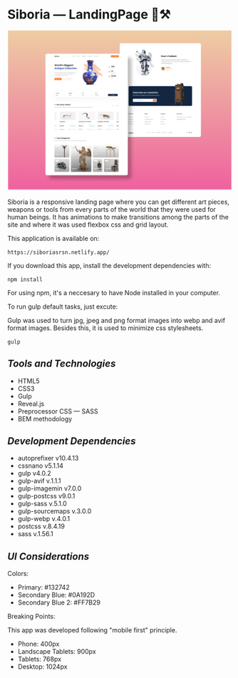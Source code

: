 # Siboria &mdash; LandingPage 🔨⚒

<img src='./src/assets/img/Siboria-coverpage.png' width='1200' />

Siboria is a responsive landing page where you can get different art pieces, weapons or tools from every parts of the world that they were used for human beings. It has animations to make transitions among the parts of the site and where it was used flexbox css and grid layout.

This application is available on:

```
https://siboriasrsn.netlify.app/
```

If you download this app, install the development dependencies with:

```
npm install
```

For using npm, it's a neccesary to have Node installed in your computer. 

To run gulp default tasks, just excute:

Gulp was used to turn jpg, jpeg and png format images into webp and avif format images. Besides this, it is used to minimize css stylesheets.

```
gulp
```

## ***Tools and Technologies***

  * HTML5
  * CSS3
  * Gulp
  * Reveal.js
  * Preprocessor CSS — SASS
  * BEM methodology

## ***Development Dependencies***

  * autoprefixer v10.4.13
  * cssnano v5.1.14
  * gulp v4.0.2
  * gulp-avif v.1.1.1
  * gulp-imagemin v7.0.0
  * gulp-postcss v9.0.1
  * gulp-sass v.5.1.0
  * gulp-sourcemaps v.3.0.0
  * gulp-webp v.4.0.1
  * postcss v.8.4.19
  * sass v.1.56.1

## ***UI Considerations***

Colors:

 * Primary: #132742
 * Secondary Blue: #0A192D
 * Secondary Blue 2: #FF7B29

Breaking Points: 

This app was developed following "mobile first" principle.

 * Phone: 400px
 * Landscape Tablets: 900px
 * Tablets: 768px
 * Desktop: 1024px


